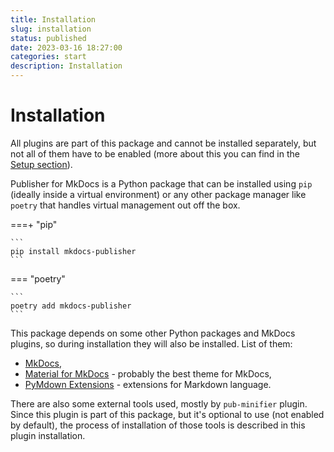 ```yaml
---
title: Installation
slug: installation
status: published
date: 2023-03-16 18:27:00
categories: start
description: Installation
---
```


# Installation

All plugins are part of this package and cannot be installed separately, but not all of them have to be enabled (more about this you can find in the [Setup section](01_installation.md)).

Publisher for MkDocs is a Python package that can be installed using `pip` (ideally inside a virtual environment) or any other package manager like `poetry` that handles virtual management out off the box.

===+ "pip"

    ```
    pip install mkdocs-publisher
    ```

=== "poetry"

    ```
    poetry add mkdocs-publisher
    ```

This package depends on some other Python packages and MkDocs plugins, so during installation they will also be installed. List of them:

- [MkDocs](https://www.mkdocs.org),
- [Material for MkDocs](https://squidfunk.github.io/mkdocs-material/) - probably the best theme for MkDocs,
- [PyMdown Extensions](pymdown-extensions) - extensions for Markdown language.

There are also some external tools used, mostly by `pub-minifier` plugin. Since this plugin is part of this package, but it's optional to use (not enabled by default), the process of installation of those tools is described in this plugin installation.
